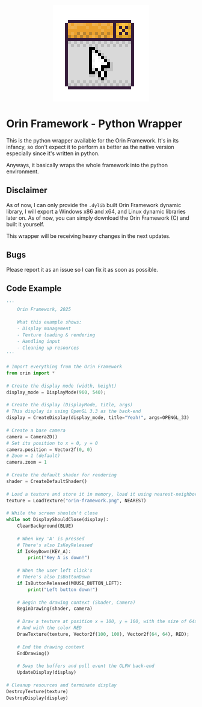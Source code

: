 <p align="center">
    <img src="orin-framework-python-512x.png" width="256" height="256" alt="Python Logo">
</p>

# Orin Framework - Python Wrapper
This is the python wrapper available for the Orin Framework.
It's in its infancy, so don't expect it to perform as better as the native version
especially since it's written in python.

Anyways, it basically wraps the whole framework into the python environment.

## Disclaimer
As of now, I can only provide the `.dylib` built Orin Framework dynamic library,
I will export a Windows x86 and x64, and Linux dynamic libraries later on.
As of now, you can simply download the Orin Framework (C) and built it yourself.

This wrapper will be receiving heavy changes in the next updates.

## Bugs
Please report it as an issue so I can fix it as soon as possible.

## Code Example
```python
'''
    Orin Framework, 2025

    What this example shows:
    - Display management
    - Texture loading & rendering
    - Handling input
    - Cleaning up resources
'''

# Import everything from the Orin Framework
from orin import *

# Create the display mode (width, height)
display_mode = DisplayMode(960, 540);

# Create the display (DisplayMode, title, args)
# This display is using OpenGL 3.3 as the back-end
display = CreateDisplay(display_mode, title="Yeah!", args=OPENGL_33)

# Create a base camera
camera = Camera2D()
# Set its position to x = 0, y = 0
camera.position = Vector2f(0, 0)
# Zoom = 1 (default)
camera.zoom = 1

# Create the default shader for rendering
shader = CreateDefaultShader()

# Load a texture and store it in memory, load it using nearest-neighbor
texture = LoadTexture("orin-framework.png", NEAREST)

# While the screen shouldn't close
while not DisplayShouldClose(display):
    ClearBackground(BLUE)

    # When key 'A' is pressed
    # There's also IsKeyReleased
    if IsKeyDown(KEY_A):
        print("Key A is down!")

    # When the user left click's
    # There's also IsButtonDown
    if IsButtonReleased(MOUSE_BUTTON_LEFT):
        print("Left button down!")

    # Begin the drawing context (Shader, Camera)
    BeginDrawing(shader, camera)
    
    # Draw a texture at position x = 100, y = 100, with the size of 64x64
    # And with the color RED
    DrawTexture(texture, Vector2f(100, 100), Vector2f(64, 64), RED);

    # End the drawing context
    EndDrawing()
    
    # Swap the buffers and poll event the GLFW back-end
    UpdateDisplay(display)

# Cleanup resources and terminate display
DestroyTexture(texture)
DestroyDisplay(display)
```
